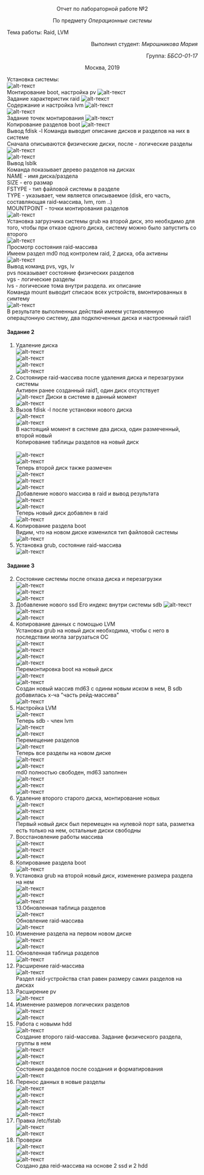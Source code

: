 <p align="center">Отчет по лабораторной работе №2</p>
<p align="center">По предмету <i>Операционные системы</i></p>

Тема работы:
Raid, LVM<br>

<p align="right"> Выполнил студент: <i>Мирошникова Мария</i></p>
<p align="right"> Группа: <i>ББСО-01-17</i></p>

<p align="center">Москва, 2019</p>

Установка системы:<br>
![alt-текст](https://raw.githubusercontent.com/m-lynn/mylab/master/lab_raid/images/01.PNG "Настроцка системы 1")<br>
Монтирование boot, настройка pv
![alt-текст](https://raw.githubusercontent.com/m-lynn/mylab/master/lab_raid/images/02.PNG "Настроцка системы 2")<br>
Задание характеристик raid
![alt-текст](https://raw.githubusercontent.com/m-lynn/mylab/master/lab_raid/images/03.PNG "Настроцка системы 3")<br>
Содержание и настройка lvm
![alt-текст](https://raw.githubusercontent.com/m-lynn/mylab/master/lab_raid/images/04.PNG "Настроцка системы 4")<br>
![alt-текст](https://raw.githubusercontent.com/m-lynn/mylab/master/lab_raid/images/05.PNG "Настроцка системы 5")<br>
Задание точек монтирования 
![alt-текст](https://raw.githubusercontent.com/m-lynn/mylab/master/lab_raid/images/06.PNG "Настроцка системы 6")<br>
Копирование разделов boot
![alt-текст](https://raw.githubusercontent.com/m-lynn/mylab/master/lab_raid/images/part1.2/1.PNG "Настроцка системы 7")<br>
Вывод fdisk -l
Команда выводит описание дисков и разделов на них в системе<br>
Сначала описываются физические диски, после - логические разделы<br>
![alt-текст](https://raw.githubusercontent.com/m-lynn/mylab/master/lab_raid/images/part1.2/2.1%20_fdisk_-l.PNG "Настроцка системы 8")<br>
![alt-текст](https://raw.githubusercontent.com/m-lynn/mylab/master/lab_raid/images/part1.2/2.2_fdisk_-l.PNG "Настроцка системы 9")<br>
Вывод lsblk <br>
Команда показывает дерево разделов на дисках<br>
NAME - имя диска/раздела<br>
SIZE - его размар<br>
FSTYPE - тип файловой системы в разделе<br>
TYPE - указывает, чем является описываемое (disk, его часть, составляющая raid-массива, lvm, rom ..)<br>
MOUNTPOINT - точки монтирования разделов<br>
![alt-текст](https://raw.githubusercontent.com/m-lynn/mylab/master/lab_raid/images/part1.2/3_lsblk.PNG "Настроцка системы 10")<br>
Установка загрузчика системы grub на второй диск, это необхдимо для того, чтобы при отказе одного диска, систему можно было запустить со второго<br>
![alt-текст](https://raw.githubusercontent.com/m-lynn/mylab/master/lab_raid/images/part1.2/4_install_grub_2.PNG "Настроцка системы 11")<br>
Просмотр состояния raid-массива<br>
Имеем раздел md0 под контролем raid, 2 диска, оба активны<br>
![alt-текст](https://raw.githubusercontent.com/m-lynn/mylab/master/lab_raid/images/part1.2/5_cat.PNG.PNG "Настроцка системы 6")<br>
Вывод команд pvs, vgs, lv<br>
pvs показывает состояние физических разделов<br>
vgs - логические разделы<br>
lvs - логические тома внутри раздела. их описание<br>
Команда mount выводит списаок всех устройств, вмонтированных в симтему<br>
![alt-текст](https://raw.githubusercontent.com/m-lynn/mylab/master/lab_raid/images/part1.2/6_pvs_vgs_lvs.PNG "Настроцка системы 6")<br>
В результате выполненных действий имеем установленную операцтонную систему, два подключенных диска и настроенный raid1<br>

#### Задание 2<br>
1. Удаление диска<br>
![alt-текст](https://raw.githubusercontent.com/m-lynn/mylab/master/lab_raid/images/part2/1.0.PNG "Задание 2")<br>
![alt-текст](https://raw.githubusercontent.com/m-lynn/mylab/master/lab_raid/images/part2/1.1.PNG "Задание 2")<br>
![alt-текст](https://raw.githubusercontent.com/m-lynn/mylab/master/lab_raid/images/part2/1.2.PNG "Задание 2")<br>
![alt-текст](https://raw.githubusercontent.com/m-lynn/mylab/master/lab_raid/images/part2/1.3.PNG "Задание 2")<br>
4. Состоянире raid-массива после удаления диска и перезагрузки системы<br>
Активен ранее созданный raid1, один диск отсутствует<br>
![alt-текст](https://raw.githubusercontent.com/m-lynn/mylab/master/lab_raid/images/part2/4.1.PNG "Задание 2")
Диски в системе в данный момент<br>
![alt-текст](https://raw.githubusercontent.com/m-lynn/mylab/master/lab_raid/images/part2/4.2.PNG "Задание 2")<br>
6. Вызов fdisk -l после установки нового диска<br>
![alt-текст](https://raw.githubusercontent.com/m-lynn/mylab/master/lab_raid/images/part2/6.1_1.PNG "Задание 2")<br>
![alt-текст](https://raw.githubusercontent.com/m-lynn/mylab/master/lab_raid/images/part2/6.1_2.PNG "Задание 2")<br>
В настоящий момент в системе два диска, один размеченный, второй новый<br>
Копирование таблицы разделов на новый диск<br><br>
![alt-текст](https://raw.githubusercontent.com/m-lynn/mylab/master/lab_raid/images/part2/6.2_1.PNG "Задание 2")<br>
![alt-текст](https://raw.githubusercontent.com/m-lynn/mylab/master/lab_raid/images/part2/6.2_2.PNG "Задание 2")<br>
Теперь второй диск также размечен<br>
![alt-текст](https://raw.githubusercontent.com/m-lynn/mylab/master/lab_raid/images/part2/6.3_1.PNG "Задание 2")<br>
![alt-текст](https://raw.githubusercontent.com/m-lynn/mylab/master/lab_raid/images/part2/6.3_1.PNG "Задание 2")<br>
![alt-текст](https://raw.githubusercontent.com/m-lynn/mylab/master/lab_raid/images/part2/6.3_1.PNG "Задание 2")<br>
Добавление нового массива в raid и вывод результата<br>
![alt-текст](https://raw.githubusercontent.com/m-lynn/mylab/master/lab_raid/images/part2/6.4-5.PNG "Задание 2")<br>
![alt-текст](https://raw.githubusercontent.com/m-lynn/mylab/master/lab_raid/images/part2/6.5.PNG "Задание 2")<br>
Теперь новый диск добавлен в raid<br>
![alt-текст](https://raw.githubusercontent.com/m-lynn/mylab/master/lab_raid/images/part2/6.5_2.PNG "Задание 2")<br>
7. Копирование раздела boot<br>
Видим, что на новом диске изменился тип файловой системы<br>
![alt-текст](https://raw.githubusercontent.com/m-lynn/mylab/master/lab_raid/images/part2/7.PNG "Задание 2")<br>
8. Установка grub, состояние raid-массива<br>
![alt-текст](https://raw.githubusercontent.com/m-lynn/mylab/master/lab_raid/images/part1.2/1.PNG "Задание 2")<br>

#### Задание 3<br>
2. Состояние системы после отказа диска и перезагрузки<br>
![alt-текст](https://raw.githubusercontent.com/m-lynn/mylab/master/lab_raid/images/part3/02.1.PNG "Задание 3")<br>
![alt-текст](https://raw.githubusercontent.com/m-lynn/mylab/master/lab_raid/images/part3/02.2_1.PNG "Задание 3")<br>
![alt-текст](https://raw.githubusercontent.com/m-lynn/mylab/master/lab_raid/images/part3/02.2_2.PNG "Задание 3")<br>
4. Добавление нового ssd
Его индекс внутри системы sdb
![alt-текст](https://raw.githubusercontent.com/m-lynn/mylab/master/lab_raid/images/part3/04.1_1.PNG "Задание 3")<br>
![alt-текст](https://raw.githubusercontent.com/m-lynn/mylab/master/lab_raid/images/part3/04.1_2.PNG "Задание 3")<br>
![alt-текст](https://raw.githubusercontent.com/m-lynn/mylab/master/lab_raid/images/part3/04.2.PNG "Задание 3")<br>
5. Копирование данных с помощью LVM<br>
Установка grub на новый диск необходима, чтобы с него в последствии могла загрузаться ОС<br>
![alt-текст](https://raw.githubusercontent.com/m-lynn/mylab/master/lab_raid/images/part3/05.1.PNG "Задание 3")<br>
![alt-текст](https://raw.githubusercontent.com/m-lynn/mylab/master/lab_raid/images/part3/05.1_2.PNG "Задание 3")<br>
![alt-текст](https://raw.githubusercontent.com/m-lynn/mylab/master/lab_raid/images/part3/05.2.PNG "Задание 3")<br>
![alt-текст](https://raw.githubusercontent.com/m-lynn/mylab/master/lab_raid/images/part3/05.3.PNG "Задание 3")<br>
Перемонтировка boot на новый диск<br>
![alt-текст](https://raw.githubusercontent.com/m-lynn/mylab/master/lab_raid/images/part3/05.4_boot_reinst.PNG "Задание 3")<br>
![alt-текст](https://raw.githubusercontent.com/m-lynn/mylab/master/lab_raid/images/part3/05.5.PNG "Задание 3")<br>
Создан новый массив md63 с одинм новым иском в нем, В sdb добавилась х-ча "часть рейд-массива"<br>
![alt-текст](https://raw.githubusercontent.com/m-lynn/mylab/master/lab_raid/images/part3/05.6-7.PNG "Задание 3")<br>
6. Настройка LVM<br>
![alt-текст](https://raw.githubusercontent.com/m-lynn/mylab/master/lab_raid/images/part3/06.1,2,4.PNG "Задание 3")<br>
Теперь sdb - член lvm<br>
![alt-текст](https://raw.githubusercontent.com/m-lynn/mylab/master/lab_raid/images/part3/06.3.PNG "Задание 3")<br>
![alt-текст](https://raw.githubusercontent.com/m-lynn/mylab/master/lab_raid/images/part3/06.7_after5,6.PNG "Задание 3")<br>
Перемещение разделов<br>
![alt-текст](https://raw.githubusercontent.com/m-lynn/mylab/master/lab_raid/images/part3/06.7_res.PNG "Задание 3")<br>
Теперь все разделы на новом диске<br>
![alt-текст](https://raw.githubusercontent.com/m-lynn/mylab/master/lab_raid/images/part3/06.8.PNG "Задание 3")<br>
![alt-текст](https://raw.githubusercontent.com/m-lynn/mylab/master/lab_raid/images/part3/06.9_01.PNG "Задание 3")<br>
md0 полностью свободен, md63 заполнен<br>
![alt-текст](https://raw.githubusercontent.com/m-lynn/mylab/master/lab_raid/images/part3/06.9.PNG "Задание 3")<br>
![alt-текст](https://raw.githubusercontent.com/m-lynn/mylab/master/lab_raid/images/part3/06.10-11.PNG "Задание 3")<br>
![alt-текст](https://raw.githubusercontent.com/m-lynn/mylab/master/lab_raid/images/part3/06.12.PNG "Задание 3")<br>
8. Удаление второго старого диска, монтирование новых<br>
![alt-текст](https://raw.githubusercontent.com/m-lynn/mylab/master/lab_raid/images/part3/08_1.PNG "Задание 3")<br>
![alt-текст](https://raw.githubusercontent.com/m-lynn/mylab/master/lab_raid/images/part3/08_2.PNG "Задание 3")<br>
![alt-текст](https://raw.githubusercontent.com/m-lynn/mylab/master/lab_raid/images/part3/08_3.PNG "Задание 3")<br>
Первый новый диск был перемещен на нулевой порт sata, разметка есть только на нем, остальные диски свободны<br>
9. Восстановление работы массива<br>
![alt-текст](https://raw.githubusercontent.com/m-lynn/mylab/master/lab_raid/images/part3/09.1_1.PNG "Задание 3")<br>
![alt-текст](https://raw.githubusercontent.com/m-lynn/mylab/master/lab_raid/images/part3/09.1_2.PNG "Задание 3")<br>
![alt-текст](https://raw.githubusercontent.com/m-lynn/mylab/master/lab_raid/images/part3/09.2.PNG "Задание 3")<br>
10. Копирование раздела boot<br>
![alt-текст](https://raw.githubusercontent.com/m-lynn/mylab/master/lab_raid/images/part3/10.PNG "Задание 3")<br>
11. Уcтановка grub на второй новый диск, изменение размера раздела на нем<br>
![alt-текст](https://raw.githubusercontent.com/m-lynn/mylab/master/lab_raid/images/part3/11-12.PNG "Задание 3")<br>
![alt-текст](https://raw.githubusercontent.com/m-lynn/mylab/master/lab_raid/images/part3/12_1.PNG "Задание 3")<br>
![alt-текст](https://raw.githubusercontent.com/m-lynn/mylab/master/lab_raid/images/part3/12_2.PNG "Задание 3")<br>
13.Обновленная таблица разделов<br>
![alt-текст](https://raw.githubusercontent.com/m-lynn/mylab/master/lab_raid/images/part3/13.0.PNG "Задание 3")<br>
Обновление raid-массива<br>
![alt-текст](https://raw.githubusercontent.com/m-lynn/mylab/master/lab_raid/images/part3/13.1-3.PNG "Задание 3")<br>
14. Изменение раздела на первом новом диске<br>
![alt-текст](https://raw.githubusercontent.com/m-lynn/mylab/master/lab_raid/images/part3/14.1.PNG "Задание 3")<br>
![alt-текст](https://raw.githubusercontent.com/m-lynn/mylab/master/lab_raid/images/part3/14.2.PNG "Задание 3")<br>
15. Обновленная таблица разделов<br>
![alt-текст](https://raw.githubusercontent.com/m-lynn/mylab/master/lab_raid/images/part3/15.PNG "Задание 3")<br>
16. Расширение raid-массива<br>
![alt-текст](https://raw.githubusercontent.com/m-lynn/mylab/master/lab_raid/images/part3/16.PNG "Задание 3")<br>
Раздел raid-устройства стал равен размеру самих разделов на дисках<br>
17. Расширение pv<br>
![alt-текст](https://raw.githubusercontent.com/m-lynn/mylab/master/lab_raid/images/part3/17.PNG "Задание 3")<br>
18. Изменение размеров логических разделов<br>
![alt-текст](https://raw.githubusercontent.com/m-lynn/mylab/master/lab_raid/images/part3/18_1.PNG "Задание 3")<br>
![alt-текст](https://raw.githubusercontent.com/m-lynn/mylab/master/lab_raid/images/part3/18_2.PNG "Задание 3")<br>
19. Работа с новыми hdd<br>
![alt-текст](https://raw.githubusercontent.com/m-lynn/mylab/master/lab_raid/images/part3/19.1.PNG "Задание 3")<br>
Создание второго raid-массива. Задание физического раздела, группы в нем<br>
![alt-текст](https://raw.githubusercontent.com/m-lynn/mylab/master/lab_raid/images/part3/19.2.PNG "Задание 3")<br>
![alt-текст](https://raw.githubusercontent.com/m-lynn/mylab/master/lab_raid/images/part3/19.3.PNG "Задание 3")<br>
![alt-текст](https://raw.githubusercontent.com/m-lynn/mylab/master/lab_raid/images/part3/19.4.PNG "Задание 3")<br>
Состояние разделов после создания и форматирования<br>
![alt-текст](https://raw.githubusercontent.com/m-lynn/mylab/master/lab_raid/images/part3/19.5.PNG "Задание 3")<br>
20. Перенос данных в новые разделы<br>
![alt-текст](https://raw.githubusercontent.com/m-lynn/mylab/master/lab_raid/images/part3/20.1.PNG "Задание 3")<br>
![alt-текст](https://raw.githubusercontent.com/m-lynn/mylab/master/lab_raid/images/part3/20.2.PNG "Задание 3")<br>
![alt-текст](https://raw.githubusercontent.com/m-lynn/mylab/master/lab_raid/images/part3/20.3.PNG "Задание 3")<br>
![alt-текст](https://raw.githubusercontent.com/m-lynn/mylab/master/lab_raid/images/part3/20.4.PNG "Задание 3")<br>
![alt-текст](https://raw.githubusercontent.com/m-lynn/mylab/master/lab_raid/images/part3/20.5.PNG "Задание 3")<br>
21. Правка /etc/fstab<br>
![alt-текст](https://raw.githubusercontent.com/m-lynn/mylab/master/lab_raid/images/part3/21.1.PNG "Задание 3")<br>
![alt-текст](https://raw.githubusercontent.com/m-lynn/mylab/master/lab_raid/images/part3/21.2.PNG "Задание 3")<br>
23. Проверки<br>
![alt-текст](https://raw.githubusercontent.com/m-lynn/mylab/master/lab_raid/images/part3/23.1.PNG "Задание 3")<br>
![alt-текст](https://raw.githubusercontent.com/m-lynn/mylab/master/lab_raid/images/part3/23.2.PNG "Задание 3")<br>
![alt-текст](https://raw.githubusercontent.com/m-lynn/mylab/master/lab_raid/images/part3/23.3.PNG "Задание 3")<br>
Создано два reid-массива на основе 2 ssd и 2 hdd
